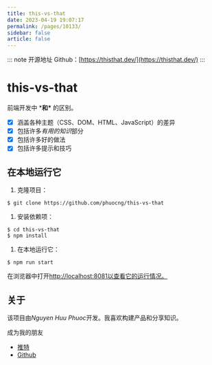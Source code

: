 ```yaml
---
title: this-vs-that
date: 2023-04-19 19:07:17
permalink: /pages/10133/
sidebar: false
article: false
---
```

::: note 开源地址
Github：[https://thisthat.dev/](https://thisthat.dev/)
:::
# this-vs-that

前端开发中 ***和\*** 的区别。

- [X] 涵盖各种主题（CSS、DOM、HTML、JavaScript）的差异
- [X] 包括许多*有用的知识*部分
- [X] 包括许多好的做法
- [X] 包括许多提示和技巧

## 在本地运行它

1. 克隆项目：

```shell
$ git clone https://github.com/phuocng/this-vs-that
```

1. 安装依赖项：

```shell
$ cd this-vs-that
$ npm install
```

1. 在本地运行它：

```shell
$ npm run start
```

在浏览器中打开[http://localhost:8081以查看它的运行情况。](http://localhost:8081/)

## 关于

该项目由*Nguyen Huu Phuoc*开发。我喜欢构建产品和分享知识。

成为我的朋友

- [推特](https://twitter.com/nghuuphuoc)
- [Github](https://github.com/phuocng)

